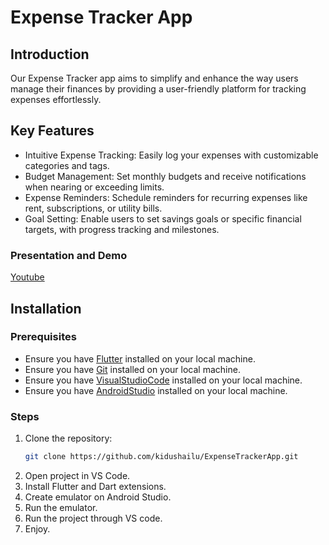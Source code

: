 # Expense Tracker App

## Introduction
Our Expense Tracker app aims to simplify and enhance the way users manage their finances by providing a user-friendly platform for tracking expenses effortlessly.

## Key Features
- Intuitive Expense Tracking: Easily log your expenses with customizable categories and tags.
- Budget Management: Set monthly budgets and receive notifications when nearing or exceeding limits.
- Expense Reminders: Schedule reminders for recurring expenses like rent, subscriptions, or utility bills.
- Goal Setting: Enable users to set savings goals or specific financial targets, with progress tracking and milestones.

### Presentation and Demo
[Youtube](https://youtu.be/BRABVYuX-lc?si=gGonOTqvWXKMAMAn)

## Installation

### Prerequisites
- Ensure you have [Flutter](https://flutter.dev/docs/get-started/install) installed on your local machine.
- Ensure you have [Git](https://git-scm.com/book/en/v2/Getting-Started-Installing-Git) installed on your local machine.
- Ensure you have [VisualStudioCode](https://code.visualstudio.com/download) installed on your local machine.
- Ensure you have [AndroidStudio](https://developer.android.com/studio?utm_source=android-studio) installed on your local machine.


### Steps
1. Clone the repository:
   ```bash
   git clone https://github.com/kidushailu/ExpenseTrackerApp.git
2. Open project in VS Code.
3. Install Flutter and Dart extensions.
4. Create emulator on Android Studio.
5. Run the emulator.
6. Run the project through VS code.
7. Enjoy.
